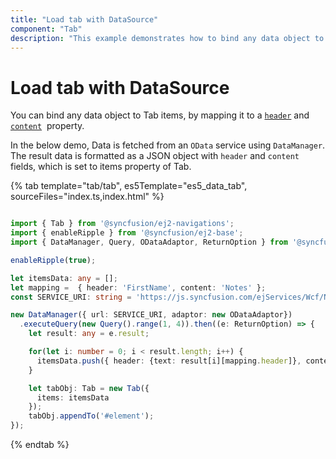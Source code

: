 ```yaml
---
title: "Load tab with DataSource"
component: "Tab"
description: "This example demonstrates how to bind any data object to tab Items in the Essential JS 2 Tab component."
---
```


# Load tab with DataSource

You can bind any data object to Tab items, by mapping it to a [`header`](../../api/tab/tabItem#header) and [`content`](../../api/tab/tabItem#content)&nbsp; property.

In the below demo, Data is fetched from an `OData` service using `DataManager`. The result data is formatted as a JSON object with `header` and `content` fields, which is set to items property of Tab.

{% tab template="tab/tab", es5Template="es5_data_tab", sourceFiles="index.ts,index.html" %}

```typescript

import { Tab } from '@syncfusion/ej2-navigations';
import { enableRipple } from '@syncfusion/ej2-base';
import { DataManager, Query, ODataAdaptor, ReturnOption } from '@syncfusion/ej2-data';

enableRipple(true);

let itemsData: any = [];
let mapping =  { header: 'FirstName', content: 'Notes' };
const SERVICE_URI: string = 'https://js.syncfusion.com/ejServices/Wcf/Northwind.svc/Employees';

new DataManager({ url: SERVICE_URI, adaptor: new ODataAdaptor})
  .executeQuery(new Query().range(1, 4)).then((e: ReturnOption) => {
    let result: any = e.result;

    for(let i: number = 0; i < result.length; i++) {
      itemsData.push({ header: {text: result[i][mapping.header]}, content: result[i][mapping.content] });
    }

    let tabObj: Tab = new Tab({
      items: itemsData
    });
    tabObj.appendTo('#element');
});

```

{% endtab %}
